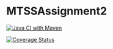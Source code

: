 # MTSSAssignment2

[![Java CI with Maven](https://github.com/XidaZ3/e-shop-manager/actions/workflows/build.yml/badge.svg)](https://github.com/XidaZ3/e-shop-manager/actions/workflows/build.yml)

[![Coverage Status](https://coveralls.io/repos/github/XidaZ3/e-shop-manager/badge.svg?branch=main)](https://coveralls.io/github/XidaZ3/e-shop-manager?branch=main)
